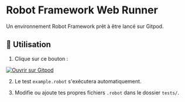 # Robot Framework Web Runner

Un environnement Robot Framework prêt à être lancé sur Gitpod.

## 🔧 Utilisation

1. Clique sur ce bouton :

[![Ouvrir sur Gitpod](https://gitpod.io/button/open-in-gitpod.svg)](https://gitpod.io/#https://github.com/<ton-utilisateur>/robotframework-web-runner)

2. Le test `example.robot` s'exécutera automatiquement.

3. Modifie ou ajoute tes propres fichiers `.robot` dans le dossier `tests/`.
